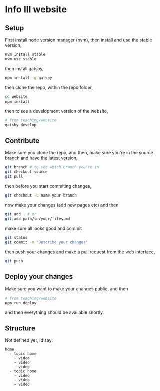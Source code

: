 # Info III website


## Setup

First install node version manager (nvm), then install and use the stable
version,

```bash
nvm install stable
nvm use stable
```

then install gatsby,

```bash
npm install -g gatsby
```

then clone the repo, within the repo folder,

```bash
cd website
npm install
```

then to see a development version of the website,

```bash
# from teaching/website
gatsby develop
```

## Contribute

Make sure you clone the repo, and then, make sure you're in the source branch
and have the latest version,

```bash
git branch # to see which branch you're in
git checkout source
git pull
```

then before you start commiting changes,

```bash
git chechout -b name-your-branch
```

now make your changes (add new pages etc) and then

```bash
git add . # or
git add path/to/your/files.md
```

make sure all looks good and commit

```bash
git status
git commit -m "Describe your changes"
```

then push your changes and make a pull request from the web interface,

```bash
git push
```

## Deploy your changes

Make sure you want to make your changes public, and then

```bash
# from teaching/website
npm run deploy
```

and then everything should be available shortly.

## Structure

Not defined yet, id say:

```
home
  - topic home
    - video
    - video
    - video
  - topic home
    - video
    - video
    - video
```
